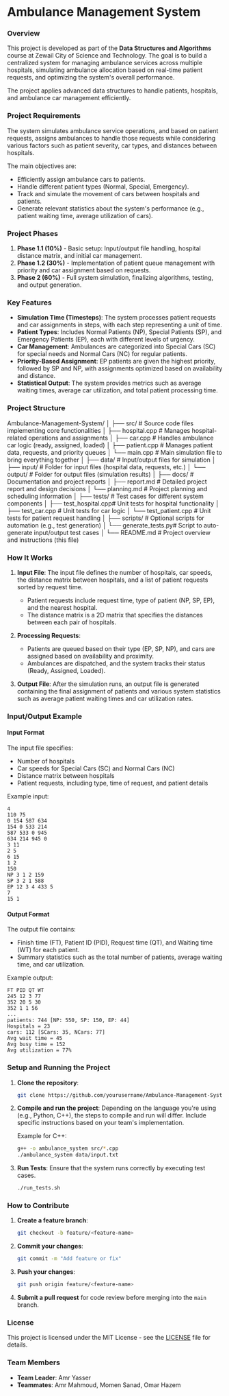 # **Ambulance Management System**

### **Overview**
This project is developed as part of the **Data Structures and Algorithms** course at Zewail City of Science and Technology. The goal is to build a centralized system for managing ambulance services across multiple hospitals, simulating ambulance allocation based on real-time patient requests, and optimizing the system's overall performance.

The project applies advanced data structures to handle patients, hospitals, and ambulance car management efficiently.

### **Project Requirements**
The system simulates ambulance service operations, and based on patient requests, assigns ambulances to handle those requests while considering various factors such as patient severity, car types, and distances between hospitals.

The main objectives are:
- Efficiently assign ambulance cars to patients.
- Handle different patient types (Normal, Special, Emergency).
- Track and simulate the movement of cars between hospitals and patients.
- Generate relevant statistics about the system's performance (e.g., patient waiting time, average utilization of cars).

### **Project Phases**
1. **Phase 1.1 (10%)** - Basic setup: Input/output file handling, hospital distance matrix, and initial car management.
2. **Phase 1.2 (30%)** - Implementation of patient queue management with priority and car assignment based on requests.
3. **Phase 2 (60%)** - Full system simulation, finalizing algorithms, testing, and output generation.

### **Key Features**
- **Simulation Time (Timesteps)**: The system processes patient requests and car assignments in steps, with each step representing a unit of time.
- **Patient Types**: Includes Normal Patients (NP), Special Patients (SP), and Emergency Patients (EP), each with different levels of urgency.
- **Car Management**: Ambulances are categorized into Special Cars (SC) for special needs and Normal Cars (NC) for regular patients.
- **Priority-Based Assignment**: EP patients are given the highest priority, followed by SP and NP, with assignments optimized based on availability and distance.
- **Statistical Output**: The system provides metrics such as average waiting times, average car utilization, and total patient processing time.

### **Project Structure**
Ambulance-Management-System/
│
├── src/                 # Source code files implementing core functionalities
│   ├── hospital.cpp     # Manages hospital-related operations and assignments
│   ├── car.cpp          # Handles ambulance car logic (ready, assigned, loaded)
│   ├── patient.cpp      # Manages patient data, requests, and priority queues
│   └── main.cpp         # Main simulation file to bring everything together
│
├── data/                # Input/output files for simulation
│   ├── input/           # Folder for input files (hospital data, requests, etc.)
│   └── output/          # Folder for output files (simulation results)
│
├── docs/                # Documentation and project reports
│   ├── report.md        # Detailed project report and design decisions
│   └── planning.md      # Project planning and scheduling information
│
├── tests/               # Test cases for different system components
│   ├── test_hospital.cpp# Unit tests for hospital functionality
│   ├── test_car.cpp     # Unit tests for car logic
│   └── test_patient.cpp # Unit tests for patient request handling
│
├── scripts/             # Optional scripts for automation (e.g., test generation)
│   └── generate_tests.py# Script to auto-generate input/output test cases
│
└── README.md            # Project overview and instructions (this file)

### **How It Works**
1. **Input File**: The input file defines the number of hospitals, car speeds, the distance matrix between hospitals, and a list of patient requests sorted by request time.
   - Patient requests include request time, type of patient (NP, SP, EP), and the nearest hospital.
   - The distance matrix is a 2D matrix that specifies the distances between each pair of hospitals.
   
2. **Processing Requests**:
   - Patients are queued based on their type (EP, SP, NP), and cars are assigned based on availability and proximity.
   - Ambulances are dispatched, and the system tracks their status (Ready, Assigned, Loaded).
   
3. **Output File**: After the simulation runs, an output file is generated containing the final assignment of patients and various system statistics such as average patient waiting times and car utilization rates.

### **Input/Output Example**

#### **Input Format**
The input file specifies:
- Number of hospitals
- Car speeds for Special Cars (SC) and Normal Cars (NC)
- Distance matrix between hospitals
- Patient requests, including type, time of request, and patient details

Example input:

```
4
110 75
0 154 587 634
154 0 533 214
587 533 0 945
634 214 945 0
3 11
2 5
6 15
1 2
150
NP 3 1 2 159
SP 3 2 1 588
EP 12 3 4 433 5
7
15 1
```

#### **Output Format**
The output file contains:
- Finish time (FT), Patient ID (PID), Request time (QT), and Waiting time (WT) for each patient.
- Summary statistics such as the total number of patients, average waiting time, and car utilization.

Example output:

```
FT PID QT WT
245 12 3 77
352 20 5 30
352 1 1 56
...
patients: 744 [NP: 550, SP: 150, EP: 44]
Hospitals = 23
cars: 112 [SCars: 35, NCars: 77]
Avg wait time = 45
Avg busy time = 152
Avg utilization = 77%
```

### **Setup and Running the Project**
1. **Clone the repository**:
   ```bash
   git clone https://github.com/yourusername/Ambulance-Management-System.git
   ```

2. **Compile and run the project**:
   Depending on the language you're using (e.g., Python, C++), the steps to compile and run will differ. Include specific instructions based on your team's implementation.

   Example for C++:
   ```bash
   g++ -o ambulance_system src/*.cpp
   ./ambulance_system data/input.txt
   ```

3. **Run Tests**:
   Ensure that the system runs correctly by executing test cases.
   ```bash
   ./run_tests.sh
   ```

### **How to Contribute**
1. **Create a feature branch**:
   ```bash
   git checkout -b feature/<feature-name>
   ```

2. **Commit your changes**:
   ```bash
   git commit -m "Add feature or fix"
   ```

3. **Push your changes**:
   ```bash
   git push origin feature/<feature-name>
   ```

4. **Submit a pull request** for code review before merging into the `main` branch.

### **License**
This project is licensed under the MIT License - see the [LICENSE](LICENSE) file for details.

### **Team Members**
- **Team Leader**: Amr Yasser
- **Teammates**: Amr Mahmoud, Momen Sanad, Omar Hazem
